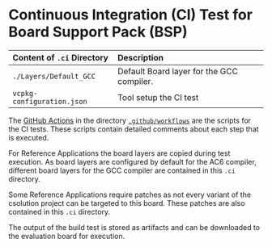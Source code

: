 # Continuous Integration (CI) Test for Board Support Pack (BSP)

Content of `.ci` Directory   | Description
:----------------------------|:-----------------
`./Layers/Default_GCC`       | Default Board layer for the GCC compiler.
`vcpkg-configuration.json`   | Tool setup the CI test

The [GitHub Actions](https://github.com/Open-CMSIS-Pack/ST_B-U585I-IOT02A_BSP/tree/main/README.md#github-actions) in the directory [`.github/workflows`](https://github.com/Open-CMSIS-Pack/ST_B-U585I-IOT02A_BSP/tree/main/.github/workflows) are the scripts for the CI tests. These scripts contain detailed comments about each step that is executed.

For Reference Applications the board layers are copied during test execution. As board layers are configured by default for the AC6 compiler, different board layers for the GCC compiler are contained in this `.ci` directory.

Some Reference Applications require patches as not every variant of the csolution project can be targeted to this board. These patches are also contained in this `.ci` directory.

The output of the build test is stored as artifacts and can be downloaded to the evaluation board for execution.
